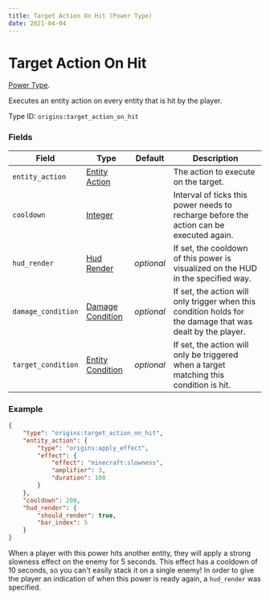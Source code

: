 ```yaml
---
title: Target Action On Hit (Power Type)
date: 2021-04-04
---
```

# Target Action On Hit

[Power Type](../power_types.md).

Executes an entity action on every entity that is hit by the player.

Type ID: `origins:target_action_on_hit`

### Fields

Field  | Type | Default | Description
-------|------|---------|-------------
`entity_action` | [Entity Action](../entity_actions.md) | | The action to execute on the target.
`cooldown` | [Integer](../data_types/integer.md) | | Interval of ticks this power needs to recharge before the action can be executed again.
`hud_render` | [Hud Render](../data_types/hud_render.md) | _optional_ | If set, the cooldown of this power is visualized on the HUD in the specified way.
`damage_condition` | [Damage Condition](../damage_conditions.md) | _optional_ | If set, the action will only trigger when this condition holds for the damage that was dealt by the player.
`target_condition` | [Entity Condition](../entity_conditions.md) | _optional_ | If set, the action will only be triggered when a target matching this condition is hit.

### Example
```json
{
  	"type": "origins:target_action_on_hit",
  	"entity_action": {
    	"type": "origins:apply_effect",
    	"effect": {
      		"effect": "minecraft:slowness",
      		"amplifier": 3,
      		"duration": 100
    	}
  	},
  	"cooldown": 200,
  	"hud_render": {
    	"should_render": true,
    	"bar_index": 5
  	}
}
```
When a player with this power hits another entity, they will apply a strong slowness effect on the enemy for 5 seconds. This effect has a cooldown of 10 seconds, so you can't easily stack it on a single enemy! In order to give the player an indication of when this power is ready again, a `hud_render` was specified.
